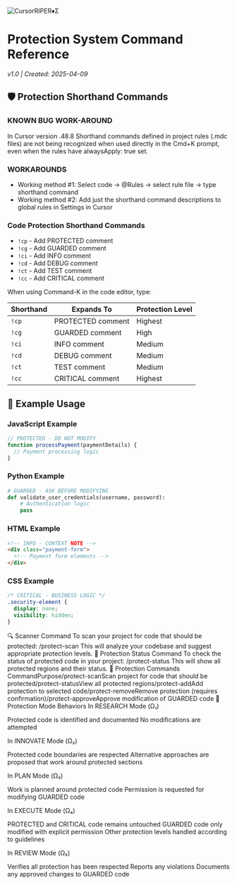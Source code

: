 ![CursorRIPER♦Σ](../res/github-header-sigma-sm.png)
# Protection System Command Reference
*v1.0 | Created: 2025-04-09*

## 🛡️ Protection Shorthand Commands

### KNOWN BUG WORK-AROUND

In Cursor version .48.8 Shorthand commands defined in project rules (.mdc files) are not being recognized when used directly in the Cmd+K prompt, even when the rules have alwaysApply: true set.

### WORKAROUNDS

 - Working method #1: Select code → @Rules → select rule file → type shorthand command
 - Working method #2: Add just the shorthand command descriptions to global rules in Settings in Cursor

### Code Protection Shorthand Commands
- `!cp` - Add PROTECTED comment
- `!cg` - Add GUARDED comment  
- `!ci` - Add INFO comment
- `!cd` - Add DEBUG comment
- `!ct` - Add TEST comment
- `!cc` - Add CRITICAL comment

When using Command-K in the code editor, type:

| Shorthand | Expands To            | Protection Level |
|-----------|------------------------|------------------|
| `!cp`     | PROTECTED comment      | Highest          |
| `!cg`     | GUARDED comment        | High             |
| `!ci`     | INFO comment           | Medium           |
| `!cd`     | DEBUG comment          | Medium           |
| `!ct`     | TEST comment           | Medium           |
| `!cc`     | CRITICAL comment       | Highest          |

## 📝 Example Usage

### JavaScript Example
```javascript
// PROTECTED - DO NOT MODIFY
function processPayment(paymentDetails) {
  // Payment processing logic
}
```


### Python Example
```python
# GUARDED - ASK BEFORE MODIFYING
def validate_user_credentials(username, password):
    # Authentication logic
    pass
```

### HTML Example
```html
<!-- INFO - CONTEXT NOTE -->
<div class="payment-form">
  <!-- Payment form elements -->
</div>
```

### CSS Example
```css
/* CRITICAL - BUSINESS LOGIC */
.security-element {
  display: none;
  visibility: hidden;
}
```
🔍 Scanner Command
To scan your project for code that should be protected:
/protect-scan
This will analyze your codebase and suggest appropriate protection levels.
🔄 Protection Status Command
To check the status of protected code in your project:
/protect-status
This will show all protected regions and their status.
💬 Protection Commands
CommandPurpose/protect-scanScan project for code that should be protected/protect-statusView all protected regions/protect-addAdd protection to selected code/protect-removeRemove protection (requires confirmation)/protect-approveApprove modification of GUARDED code
🔄 Protection Mode Behaviors
In RESEARCH Mode (Ω₁)

Protected code is identified and documented
No modifications are attempted

In INNOVATE Mode (Ω₂)

Protected code boundaries are respected
Alternative approaches are proposed that work around protected sections

In PLAN Mode (Ω₃)

Work is planned around protected code
Permission is requested for modifying GUARDED code

In EXECUTE Mode (Ω₄)

PROTECTED and CRITICAL code remains untouched
GUARDED code only modified with explicit permission
Other protection levels handled according to guidelines

In REVIEW Mode (Ω₅)

Verifies all protection has been respected
Reports any violations
Documents any approved changes to GUARDED code



